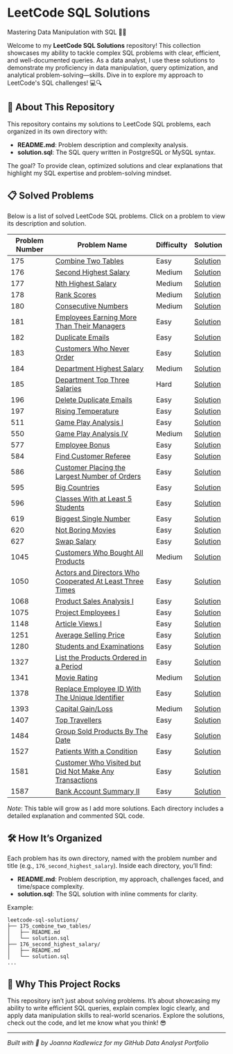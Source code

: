 # LeetCode SQL Solutions
Mastering Data Manipulation with SQL 🧙‍♂️

Welcome to my **LeetCode SQL Solutions** repository! This collection showcases my ability to tackle complex SQL problems with clear, efficient, and well-documented queries. As a data analyst, I use these solutions to demonstrate my proficiency in data manipulation, query optimization, and analytical problem-solving—skills. Dive in to explore my approach to LeetCode's SQL challenges! 💻🔍

## 🌟 About This Repository
This repository contains my solutions to LeetCode SQL problems, each organized in its own directory with:
- **README.md**: Problem description and complexity analysis.
- **solution.sql**: The SQL query written in PostgreSQL or MySQL syntax.

The goal? To provide clean, optimized solutions and clear explanations that highlight my SQL expertise and problem-solving mindset.

## 📋 Solved Problems
Below is a list of solved LeetCode SQL problems. Click on a problem to view its description and solution.

| Problem Number | Problem Name                                                                                                                        | Difficulty | Solution                                           |
|----------------|-------------------------------------------------------------------------------------------------------------------------------------|------------|----------------------------------------------------|
| 175            | [Combine Two Tables](175_combine_two_tables/README.md)                                                                              | Easy       | [Solution](175_combine_two_tables/solution.sql)    |
| 176            | [Second Highest Salary](176_second_highest_salary/README.md)                                                                        | Medium     | [Solution](176_second_highest_salary/solution.sql) |
| 177            | [Nth Highest Salary](177_nth_highest_salary/README.md)                                                                              | Medium     | [Solution](177_nth_highest_salary/solution.sql) |
| 178            | [Rank Scores](178_rank_scores/README.md)                                                                                            | Medium     | [Solution](178_rank_scores/solution.sql) |
| 180            | [Consecutive Numbers](180_consecutive_numbers/README.md)                                                                            | Medium     | [Solution](180_consecutive_numbers/solution.sql) |
| 181            | [Employees Earning More Than Their Managers](181_employees_earning_more_than_their_managers/README.md)                              | Easy       | [Solution](181_employees_earning_more_than_their_managers/solution.sql) |
| 182            | [Duplicate Emails](182_duplicate_emails/README.md)                                                                                  | Easy       | [Solution](182_duplicate_emails/solution.sql) |
| 183            | [Customers Who Never Order](183_customers_who_never_order/README.md)                                                                | Easy       | [Solution](183_customers_who_never_order/solution.sql) |
| 184            | [Department Highest Salary](184_department_highest_salary/README.md)                                                                | Medium     | [Solution](184_department_highest_salary/solution.sql) |
| 185            | [Department Top Three Salaries](185_department_top_three_salaries/README.md)                                                        | Hard       | [Solution](185_department_top_three_salaries/solution.sql) |
| 196            | [Delete Duplicate Emails](196_delete_duplicate_emails/README.md)                                                                    | Easy       | [Solution](196_delete_duplicate_emails/solution.sql) |
| 197            | [Rising Temperature](197_rising_temperature/README.md)                                                                              | Easy       | [Solution](197_rising_temperature/solution.sql) |
| 511            | [Game Play Analysis I](511_game_play_analysis_I/README.md)                                                                          | Easy       | [Solution](511_game_play_analysis_I/solution.sql) |
| 550            | [Game Play Analysis IV](550_game_play_analysis_iv/README.md)                                                                        | Medium     | [Solution](550_game_play_analysis_iv/solution.sql) |
| 577            | [Employee Bonus](577_employee_bonus/README.md)                                                                                      | Easy       | [Solution](577_employee_bonus/solution.sql) |
| 584            | [Find Customer Referee](584_find_customer_referee/README.md)                                                                        | Easy       | [Solution](584_find_customer_referee/solution.sql) |
| 586            | [Customer Placing the Largest Number of Orders](586_customer_with_most_orders/README.md)                                            | Easy       | [Solution](586_customer_with_most_orders/solution.sql) |
| 595            | [Big Countries](595_big_countries/README.md)                                                                                        | Easy       | [Solution](595_big_countries/solution.sql) |
| 596            | [Classes With at Least 5 Students](596_classes_with_at_least_5_students/README.md)                                                  | Easy       | [Solution](596_classes_with_at_least_5_students/solution.sql) |
| 619            | [Biggest Single Number](619_biggest_single_number/README.md)                                                                        | Easy       | [Solution](619_biggest_single_number/solution.sql) |
| 620            | [Not Boring Movies](620_not_boring_movies/README.md)                                                                                | Easy       | [Solution](620_not_boring_movies/solution.sql) |
| 627            | [Swap Salary](627_swap_salary/README.md)                                                                                            | Easy       | [Solution](627_swap_salary/solution.sql) |
| 1045           | [Customers Who Bought All Products](1045_customers_who_bought_all_products/README.md)                                               | Medium     | [Solution](1045_customers_who_bought_all_products/solution.sql) |
| 1050           | [Actors and Directors Who Cooperated At Least Three Times](1050_actors_and_directors_who_cooperated_at_least_three_times/README.md) | Easy       | [Solution](1050_actors_and_directors_who_cooperated_at_least_three_times/solution.sql) |
| 1068           | [Product Sales Analysis I](1068_product_sales_analysis_i/README.md)                                                                 | Easy       | [Solution](1068_product_sales_analysis_i/solution.sql) |
| 1075           | [Project Employees I](1075_project_employees_i/README.md)                                                                           | Easy       | [Solution](1075_project_employees_i/solution.sql) |
| 1148           | [Article Views I](1148_article_views_i/README.md)                                                                                   | Easy       | [Solution](1148_article_views_i/solution.sql) |
| 1251           | [Average Selling Price](1251_average_selling_price/README.md)                                                                       | Easy       | [Solution](1251_average_selling_price/solution.sql) |
| 1280           | [Students and Examinations](1280_students_and_examinations/README.md)                                                               | Easy       | [Solution](1280_students_and_examinations/solution.sql) |
| 1327           | [List the Products Ordered in a Period](1327_list_the_products_ordered_in_a_period/README.md)                                       | Easy       | [Solution](1327_list_the_products_ordered_in_a_period/solution.sql) |
| 1341           | [Movie Rating](1341_movie_rating/README.md)                                                                                         | Medium     | [Solution](1341_movie_rating/solution.sql) |
| 1378           | [Replace Employee ID With The Unique Identifier](1378_replace_employee_id_with_the_unique_identifier/README.md)                     | Easy       | [Solution](1378_replace_employee_id_with_the_unique_identifier/solution.sql) |
| 1393           | [Capital Gain/Loss](1393_capital_gain_loss/README.md)                                                                               | Medium     | [Solution](1393_capital_gain_loss/solution.sql) |
| 1407           | [Top Travellers](1407_top_travellers/README.md)                                                                                     | Easy       | [Solution](1407_top_travellers/solution.sql) |
| 1484           | [Group Sold Products By The Date](1484_group_sold_products_by_the_date/README.md)                                                   | Easy       | [Solution](1484_group_sold_products_by_the_date/solution.sql) |
| 1527           | [Patients With a Condition](1527_patients_with_a_condition/README.md)                                                               | Easy       | [Solution](1527_patients_with_a_condition/solution.sql) |
| 1581           | [Customer Who Visited but Did Not Make Any Transactions](1581_customer_no_transaction/README.md)                                    | Easy       | [Solution](1581_customer_no_transaction/solution.sql) |
| 1587           | [Bank Account Summary II](1587_bank_account_summary_ii/README.md)                                                                   | Easy       | [Solution](1587_bank_account_summary_ii/solution.sql) |

*Note*: This table will grow as I add more solutions. Each directory includes a detailed explanation and commented SQL code.

## 🛠️ How It’s Organized
Each problem has its own directory, named with the problem number and title (e.g., `176_second_highest_salary`). Inside each directory, you’ll find:
- **README.md**: Problem description, my approach, challenges faced, and time/space complexity.
- **solution.sql**: The SQL solution with inline comments for clarity.

Example:
```
leetcode-sql-solutions/
├── 175_combine_two_tables/
│   ├── README.md
│   └── solution.sql
├── 176_second_highest_salary/
│   ├── README.md
│   └── solution.sql
...
```

## 🚀 Why This Project Rocks
This repository isn’t just about solving problems. It’s about showcasing my ability to write efficient SQL queries, explain complex logic clearly, and apply data manipulation skills to real-world scenarios.
Explore the solutions, check out the code, and let me know what you think! 😎

---

*Built with 💪 by Joanna Kadlewicz for my GitHub Data Analyst Portfolio*
